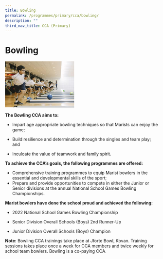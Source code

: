 ```yaml
---
title: Bowling
permalink: /programmes/primary/cca/bowling/
description: ""
third_nav_title: CCA (Primary)
---
```

# Bowling


<img src="/images/CCA/Primary/Bowling_D1R1412.jpg" style="width:45%">

**The Bowling CCA aims to:**&nbsp;

*   Impart age appropriate bowling techniques so that Marists can enjoy the game;
*   Build resilience and determination through the singles and team play; and  
    
*   Inculcate the value of teamwork and family spirit.

**To achieve the CCA’s goals, the following programmes are offered:**&nbsp;

*   Comprehensive training programmes to equip Marist bowlers in the essential and developmental skills of the sport;
*   Prepare and provide opportunities to compete in either the Junior or Senior divisions at the annual National School Games Bowling Championships.  
      
    

**Marist bowlers have done the school proud and achieved the following:**&nbsp;

*   2022 National School Games Bowling Championship

*   Senior Division Overall Schools (Boys) 2nd Runner-Up
*   Junior Division Overall Schools (Boys) Champion

**Note:**&nbsp;Bowling CCA trainings take place at Jforte Bowl, Kovan. Training sessions takes place once a week for CCA members and twice weekly for school team bowlers. Bowling is a co-paying CCA.